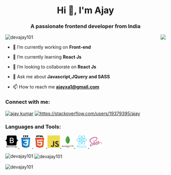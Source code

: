 <h1 align="center">Hi 👋, I'm Ajay</h1>
<h3 align="center">A passionate frontend developer from India</h3>

<img align="right" src="
https://tenor.com/view/xero-code-code-xer0-code_xer0-code-xero-gif-24040429">
<p align="left"> <img src="https://komarev.com/ghpvc/?username=devajay101&label=Profile%20views&color=0e75b6&style=flat" alt="devajay101" /> </p>


- 🔭 I’m currently working on **Front-end**

- 🌱 I’m currently learning **React Js**

- 👯 I’m looking to collaborate on **React Js**

- 💬 Ask me about **Javascript,JQuery and SASS**

- 📫 How to reach me **ajayxa1@gmail.com**

<h3 align="left">Connect with me:</h3>
<p align="left">
<a href="https://linkedin.com/in/ajay kumar" target="blank"><img align="center" src="https://raw.githubusercontent.com/rahuldkjain/github-profile-readme-generator/master/src/images/icons/Social/linked-in-alt.svg" alt="ajay kumar" height="30" width="40" /></a>
<a href="https://stackoverflow.com/users/https://stackoverflow.com/users/19379395/ajay" target="blank"><img align="center" src="https://raw.githubusercontent.com/rahuldkjain/github-profile-readme-generator/master/src/images/icons/Social/stack-overflow.svg" alt="https://stackoverflow.com/users/19379395/ajay" height="30" width="40" /></a>
</p>

<h3 align="left">Languages and Tools:</h3>
<p align="left"> <a href="https://getbootstrap.com" target="_blank" rel="noreferrer"> <img src="https://raw.githubusercontent.com/devicons/devicon/master/icons/bootstrap/bootstrap-plain-wordmark.svg" alt="bootstrap" width="40" height="40"/> </a> <a href="https://www.w3schools.com/css/" target="_blank" rel="noreferrer"> <img src="https://raw.githubusercontent.com/devicons/devicon/master/icons/css3/css3-original-wordmark.svg" alt="css3" width="40" height="40"/> </a> <a href="https://www.w3.org/html/" target="_blank" rel="noreferrer"> <img src="https://raw.githubusercontent.com/devicons/devicon/master/icons/html5/html5-original-wordmark.svg" alt="html5" width="40" height="40"/> </a> <a href="https://developer.mozilla.org/en-US/docs/Web/JavaScript" target="_blank" rel="noreferrer"> <img src="https://raw.githubusercontent.com/devicons/devicon/master/icons/javascript/javascript-original.svg" alt="javascript" width="40" height="40"/> </a> <a href="https://www.mongodb.com/" target="_blank" rel="noreferrer"> <img src="https://raw.githubusercontent.com/devicons/devicon/master/icons/mongodb/mongodb-original-wordmark.svg" alt="mongodb" width="40" height="40"/> </a> <a href="https://reactjs.org/" target="_blank" rel="noreferrer"> <img src="https://raw.githubusercontent.com/devicons/devicon/master/icons/react/react-original-wordmark.svg" alt="react" width="40" height="40"/> </a> <a href="https://sass-lang.com" target="_blank" rel="noreferrer"> <img src="https://raw.githubusercontent.com/devicons/devicon/master/icons/sass/sass-original.svg" alt="sass" width="40" height="40"/> </a> </p>

<p><img align="left" src="https://github-readme-stats.vercel.app/api/top-langs?username=devajay101&show_icons=true&locale=en&layout=compact" alt="devajay101" /></p>

<p>&nbsp;<img align="center" src="https://github-readme-stats.vercel.app/api?username=devajay101&show_icons=true&locale=en" alt="devajay101" /></p>

<p><img align="center" src="https://github-readme-streak-stats.herokuapp.com/?user=devajay101&" alt="devajay101" /></p>
